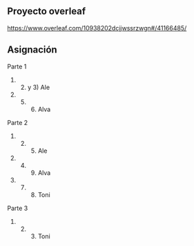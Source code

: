 
## Proyecto overleaf
https://www.overleaf.com/10938202dcjjwssrzwgn#/41166485/

## Asignación

Parte 1

1) 2) y 3) Ale
4) 5) 6) Alva

Parte 2

1) 2) 5) Ale
3) 4) 9) Alva
6) 7) 8) Toni

Parte 3
1) 2) 3) Toni
